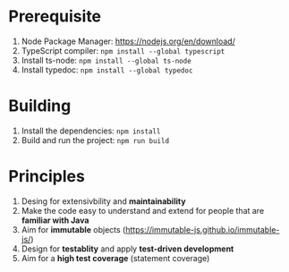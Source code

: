 # Prerequisite

1) Node Package Manager: https://nodejs.org/en/download/
2) TypeScript compiler: `npm install --global typescript`
3) Install ts-node: `npm install --global ts-node`
4) Install typedoc: `npm install --global typedoc`

# Building

1) Install the dependencies: `npm install`
2) Build and run the project: `npm run build`

# Principles

1) Desing for extensivbility and **maintainability**
2) Make the code easy to understand and extend for people that are **familiar with Java**
3) Aim for **immutable** objects (https://immutable-js.github.io/immutable-js/)
4) Design for **testablity** and apply **test-driven development**
5) Aim for a **high test coverage** (statement coverage)
